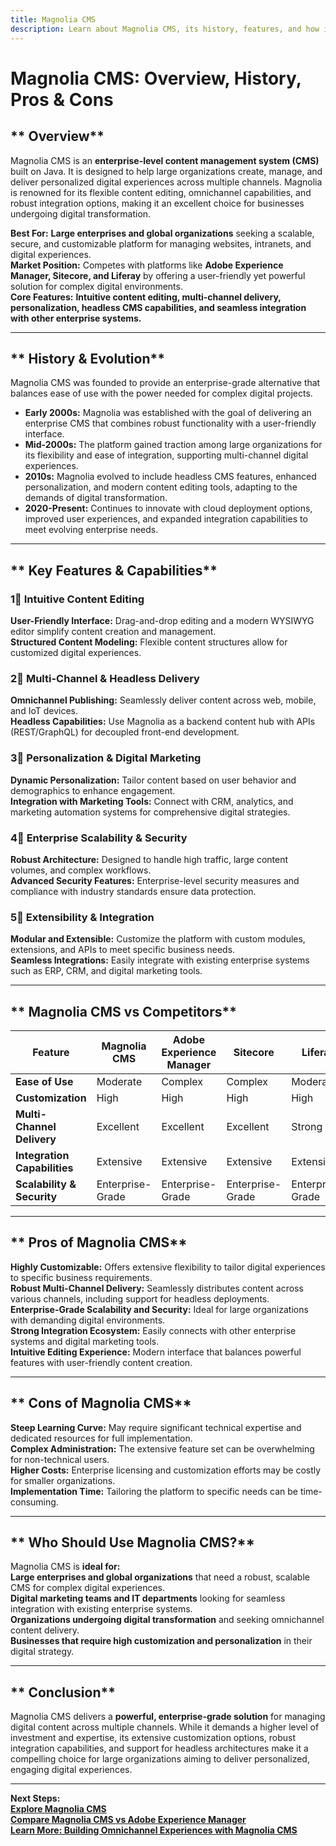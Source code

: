 ```yaml
---
title: Magnolia CMS
description: Learn about Magnolia CMS, its history, features, and how it compares to other enterprise CMS platforms.
---
```


# **Magnolia CMS: Overview, History, Pros & Cons**

## ** Overview**  
Magnolia CMS is an **enterprise-level content management system (CMS)** built on Java. It is designed to help large organizations create, manage, and deliver personalized digital experiences across multiple channels. Magnolia is renowned for its flexible content editing, omnichannel capabilities, and robust integration options, making it an excellent choice for businesses undergoing digital transformation.

 **Best For:** **Large enterprises and global organizations** seeking a scalable, secure, and customizable platform for managing websites, intranets, and digital experiences.  
 **Market Position:** Competes with platforms like **Adobe Experience Manager, Sitecore, and Liferay** by offering a user-friendly yet powerful solution for complex digital environments.  
 **Core Features:** **Intuitive content editing, multi-channel delivery, personalization, headless CMS capabilities, and seamless integration with other enterprise systems.**

---

## ** History & Evolution**  
Magnolia CMS was founded to provide an enterprise-grade alternative that balances ease of use with the power needed for complex digital projects.

- **Early 2000s:** Magnolia was established with the goal of delivering an enterprise CMS that combines robust functionality with a user-friendly interface.
- **Mid-2000s:** The platform gained traction among large organizations for its flexibility and ease of integration, supporting multi-channel digital experiences.
- **2010s:** Magnolia evolved to include headless CMS features, enhanced personalization, and modern content editing tools, adapting to the demands of digital transformation.
- **2020-Present:** Continues to innovate with cloud deployment options, improved user experiences, and expanded integration capabilities to meet evolving enterprise needs.

---

## ** Key Features & Capabilities**

### **1⃣ Intuitive Content Editing**  
 **User-Friendly Interface:** Drag-and-drop editing and a modern WYSIWYG editor simplify content creation and management.  
 **Structured Content Modeling:** Flexible content structures allow for customized digital experiences.

### **2⃣ Multi-Channel & Headless Delivery**  
 **Omnichannel Publishing:** Seamlessly deliver content across web, mobile, and IoT devices.  
 **Headless Capabilities:** Use Magnolia as a backend content hub with APIs (REST/GraphQL) for decoupled front-end development.

### **3⃣ Personalization & Digital Marketing**  
 **Dynamic Personalization:** Tailor content based on user behavior and demographics to enhance engagement.  
 **Integration with Marketing Tools:** Connect with CRM, analytics, and marketing automation systems for comprehensive digital strategies.

### **4⃣ Enterprise Scalability & Security**  
 **Robust Architecture:** Designed to handle high traffic, large content volumes, and complex workflows.  
 **Advanced Security Features:** Enterprise-level security measures and compliance with industry standards ensure data protection.

### **5⃣ Extensibility & Integration**  
 **Modular and Extensible:** Customize the platform with custom modules, extensions, and APIs to meet specific business needs.  
 **Seamless Integrations:** Easily integrate with existing enterprise systems such as ERP, CRM, and digital marketing tools.

---

## ** Magnolia CMS vs Competitors**

| Feature                    | Magnolia CMS      | Adobe Experience Manager | Sitecore            | Liferay            |
|----------------------------|-------------------|--------------------------|---------------------|--------------------|
| **Ease of Use**            |  Moderate       |  Complex               |  Complex           |  Moderate        |
| **Customization**          |  High          |  High                  |  High             |  High            |
| **Multi-Channel Delivery** |  Excellent     |  Excellent             |  Excellent        |  Strong          |
| **Integration Capabilities**|  Extensive    |  Extensive             |  Extensive        |  Extensive       |
| **Scalability & Security** |  Enterprise-Grade|  Enterprise-Grade     |  Enterprise-Grade  |  Enterprise-Grade |

---

## ** Pros of Magnolia CMS**  
 **Highly Customizable:** Offers extensive flexibility to tailor digital experiences to specific business requirements.  
 **Robust Multi-Channel Delivery:** Seamlessly distributes content across various channels, including support for headless deployments.  
 **Enterprise-Grade Scalability and Security:** Ideal for large organizations with demanding digital environments.  
 **Strong Integration Ecosystem:** Easily connects with other enterprise systems and digital marketing tools.  
 **Intuitive Editing Experience:** Modern interface that balances powerful features with user-friendly content creation.

---

## ** Cons of Magnolia CMS**  
 **Steep Learning Curve:** May require significant technical expertise and dedicated resources for full implementation.  
 **Complex Administration:** The extensive feature set can be overwhelming for non-technical users.  
 **Higher Costs:** Enterprise licensing and customization efforts may be costly for smaller organizations.  
 **Implementation Time:** Tailoring the platform to specific needs can be time-consuming.

---

## ** Who Should Use Magnolia CMS?**  
Magnolia CMS is **ideal for:**  
 **Large enterprises and global organizations** that need a robust, scalable CMS for complex digital experiences.  
 **Digital marketing teams and IT departments** looking for seamless integration with existing enterprise systems.  
 **Organizations undergoing digital transformation** and seeking omnichannel content delivery.  
 **Businesses that require high customization and personalization** in their digital strategy.

---

## ** Conclusion**  
Magnolia CMS delivers a **powerful, enterprise-grade solution** for managing digital content across multiple channels. While it demands a higher level of investment and expertise, its extensive customization options, robust integration capabilities, and support for headless architectures make it a compelling choice for large organizations aiming to deliver personalized, engaging digital experiences.

---

 **Next Steps:**  
 **[Explore Magnolia CMS](https://www.magnolia-cms.com/)**  
 **[Compare Magnolia CMS vs Adobe Experience Manager](#)**  
 **[Learn More: Building Omnichannel Experiences with Magnolia CMS](#)**
